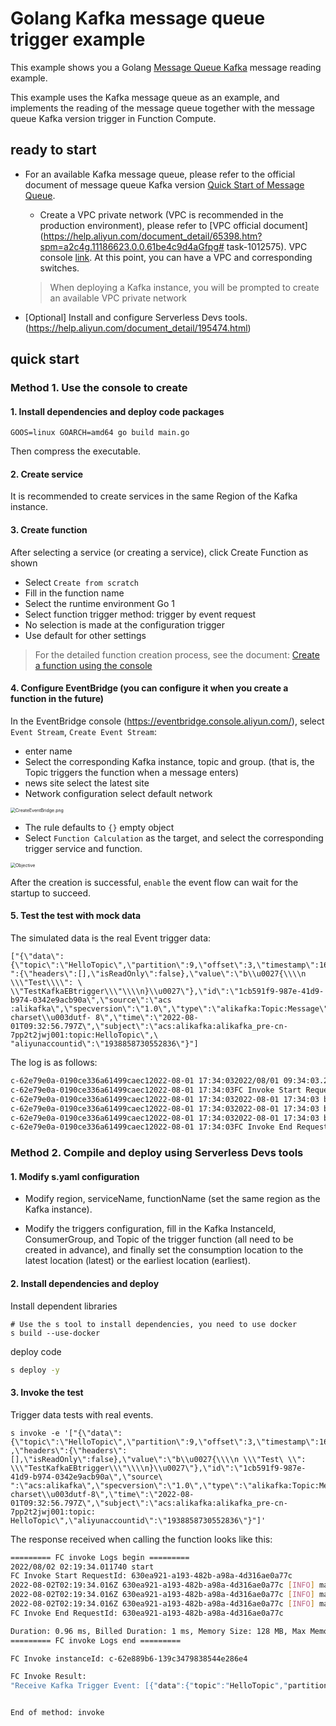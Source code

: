 # Golang Kafka message queue trigger example

This example shows you a Golang [Message Queue Kafka](https://help.aliyun.com/document_detail/68151.html?spm=5176.167616.J_5253785160.5.2dfe6feexRPqMj) message reading example.

This example uses the Kafka message queue as an example, and implements the reading of the message queue together with the message queue Kafka version trigger in Function Compute.



 ## ready to start

 - For an available Kafka message queue, please refer to the official document of message queue Kafka version [Quick Start of Message Queue](https://help.aliyun.com/document_detail/99949.html).

   - Create a VPC private network (VPC is recommended in the production environment), please refer to [VPC official document](https://help.aliyun.com/document_detail/65398.htm?spm=a2c4g.11186623.0.0.61be4c9d4aGfpg# task-1012575). VPC console [link](https://vpcnext.console.aliyun.com/). At this point, you can have a VPC and corresponding switches.

   > When deploying a Kafka instance, you will be prompted to create an available VPC private network

 - [Optional] Install and configure Serverless Devs tools. (https://help.aliyun.com/document_detail/195474.html)

 ## quick start

 ### Method 1. Use the console to create

#### 1. Install dependencies and deploy code packages

```shell
GOOS=linux GOARCH=amd64 go build main.go
````

Then compress the executable.



 #### 2. Create service

It is recommended to create services in the same Region of the Kafka instance.

 #### 3. Create function

 After selecting a service (or creating a service), click Create Function as shown

 - Select `Create from scratch`
 - Fill in the function name
 - Select the runtime environment Go 1
 - Select function trigger method: trigger by event request
 - No selection is made at the configuration trigger
 - Use default for other settings

 > For the detailed function creation process, see the document: [Create a function using the console](https://help.aliyun.com/document_detail/51783.html)



 #### 4. Configure EventBridge (you can configure it when you create a function in the future)

In the EventBridge console (https://eventbridge.console.aliyun.com/), select `Event Stream`, `Create Event Stream`:

- enter name
- Select the corresponding Kafka instance, topic and group. (that is, the Topic triggers the function when a message enters)
- news site select the latest site
- Network configuration select default network

<img src="assets/CreateEventBridge.png" alt="CreateEventBridge.png" style="zoom:50%;" />

- The rule defaults to `{}` empty object
- Select `Function Calculation` as the target, and select the corresponding trigger service and function.

<img src="assets/Objective.png" alt="Objective" style="zoom:50%;" />

After the creation is successful, `enable` the event flow can wait for the startup to succeed.



 #### 5. Test the test with mock data

 The simulated data is the real Event trigger data:

````
["{\"data\":{\"topic\":\"HelloTopic\",\"partition\":9,\"offset\":3,\"timestamp\":1659346376797,\"headers\ ":{\"headers\":[],\"isReadOnly\":false},\"value\":\"b\\u0027{\\\\n \\\"Test\\\\": \ \\"TestKafkaEBtrigger\\\"\\\\n}\\u0027\"},\"id\":\"1cb591f9-987e-41d9-b974-0342e9acb90a\",\"source\":\"acs :alikafka\",\"specversion\":\"1.0\",\"type\":\"alikafka:Topic:Message\",\"datacontenttype\":\"application/json; charset\\u003dutf- 8\",\"time\":\"2022-08-01T09:32:56.797Z\",\"subject\":\"acs:alikafka:alikafka_pre-cn-7pp2t2jwj001:topic:HelloTopic\",\ "aliyunaccountid\":\"1938858730552836\"}"]
````

The log is as follows:

 ```bash
c-62e79e0a-0190ce336a61499caec12022-08-01 17:34:032022/08/01 09:34:03.239076 start
c-62e79e0a-0190ce336a61499caec12022-08-01 17:34:03FC Invoke Start RequestId: bf7fe6e1-8b5b-40b1-becd-5705b33be589
c-62e79e0a-0190ce336a61499caec12022-08-01 17:34:032022-08-01 17:34:03 bf7fe6e1-8b5b-40b1-becd-5705b33be589 [INFO] main.go:48: kafka event: [{"data": {"topic":"HelloTopic","partition":9,"offset":3,"timestamp":1659346376797,"headers":{"headers":[],"isReadOnly":false},"value": "b\u0027{\\n \"Test\": \"TestKafkaEBtrigger\"\\n}\u0027"},"id":"1cb591f9-987e-41d9-b974-0342e9acb90a","source":"acs :alikafka","specversion":"1.0","type":"alikafka:Topic:Message","datacontenttype":"application/json; charset\u003dutf-8","time":"2022-08-01T09 :32:56.797Z","subject":"acs:alikafka:alikafka_pre-cn-7pp2t2jwj001:topic:HelloTopic","aliyunaccountid":"1938858730552836"}]
c-62e79e0a-0190ce336a61499caec12022-08-01 17:34:032022-08-01 17:34:03 bf7fe6e1-8b5b-40b1-becd-5705b33be589 [INFO] main.go:50: kafka topic: HelloTopic
c-62e79e0a-0190ce336a61499caec12022-08-01 17:34:032022-08-01 17:34:03 bf7fe6e1-8b5b-40b1-becd-5705b33be589 [INFO] main.go:51: kafka messgae: b'{\n " Test": "TestKafkaEBtrigger"\n}'
c-62e79e0a-0190ce336a61499caec12022-08-01 17:34:03FC Invoke End RequestId: bf7fe6e1-8b5b-40b1-becd-5705b33be589
 ````



 ### Method 2. Compile and deploy using Serverless Devs tools

 #### 1. Modify s.yaml configuration

- Modify region, serviceName, functionName (set the same region as the Kafka instance).

- Modify the triggers configuration, fill in the Kafka InstanceId, ConsumerGroup, and Topic of the trigger function (all need to be created in advance), and finally set the consumption location to the latest location (latest) or the earliest location (earliest).


 #### 2. Install dependencies and deploy

 Install dependent libraries

 ```shell
# Use the s tool to install dependencies, you need to use docker
s build --use-docker
 ````

 deploy code

 ```bash
s deploy -y
 ````

 #### 3. Invoke the test

Trigger data tests with real events.

 ```shell
s invoke -e '["{\"data\":{\"topic\":\"HelloTopic\",\"partition\":9,\"offset\":3,\"timestamp\":1659346376797 ,\"headers\":{\"headers\":[],\"isReadOnly\":false},\"value\":\"b\\u0027{\\\\n \\\"Test\ \\": \\\"TestKafkaEBtrigger\\\"\\\\n}\\u0027\"},\"id\":\"1cb591f9-987e-41d9-b974-0342e9acb90a\",\"source\ ":\"acs:alikafka\",\"specversion\":\"1.0\",\"type\":\"alikafka:Topic:Message\",\"datacontenttype\":\"application/json; charset\\u003dutf-8\",\"time\":\"2022-08-01T09:32:56.797Z\",\"subject\":\"acs:alikafka:alikafka_pre-cn-7pp2t2jwj001:topic: HelloTopic\",\"aliyunaccountid\":\"1938858730552836\"}"]'
 ````

 The response received when calling the function looks like this:

 ```bash
========= FC invoke Logs begin =========
2022/08/02 02:19:34.011740 start
FC Invoke Start RequestId: 630ea921-a193-482b-a98a-4d316ae0a77c
2022-08-02T02:19:34.016Z 630ea921-a193-482b-a98a-4d316ae0a77c [INFO] main.go:46: kafka event: [{"data":{"topic":"HelloTopic","partition":9,"offset":3,"timestamp":1659346376797,"headers":{"headers":[],"isReadOnly":false},"value":"b\u0027{\\n    \"Test\": \"TestKafkaEBtrigger\"\\n}\u0027"},"id":"1cb591f9-987e-41d9-b974-0342e9acb90a","source":"acs:alikafka","specversion":"1.0","type":"alikafka:Topic:Message","datacontenttype":"application/json; charset\u003dutf-8","time":"2022-08-01T09:32:56.797Z","subject":"acs:alikafka:alikafka_pre-cn-7pp2t2jwj001:topic:HelloTopic","aliyunaccountid":"1938858730552836"}]
2022-08-02T02:19:34.016Z 630ea921-a193-482b-a98a-4d316ae0a77c [INFO] main.go:48: kafka topic: HelloTopic
2022-08-02T02:19:34.016Z 630ea921-a193-482b-a98a-4d316ae0a77c [INFO] main.go:49: kafka messgae: b'{\n    "Test": "TestKafkaEBtrigger"\n}'
FC Invoke End RequestId: 630ea921-a193-482b-a98a-4d316ae0a77c

Duration: 0.96 ms, Billed Duration: 1 ms, Memory Size: 128 MB, Max Memory Used: 8.10 MB
========= FC invoke Logs end =========

FC Invoke instanceId: c-62e889b6-139c3479838544e286e4

FC Invoke Result:
"Receive Kafka Trigger Event: [{"data":{"topic":"HelloTopic","partition":9,"offset":3,"timestamp":1659346376797,"headers":{"headers":[],"isReadOnly":false},"value":"b\u0027{\\n    \"Test\": \"TestKafkaEBtrigger\"\\n}\u0027"},"id":"1cb591f9-987e-41d9-b974-0342e9acb90a","source":"acs:alikafka","specversion":"1.0","type":"alikafka:Topic:Message","datacontenttype":"application/json; charset\u003dutf-8","time":"2022-08-01T09:32:56.797Z","subject":"acs:alikafka:alikafka_pre-cn-7pp2t2jwj001:topic:HelloTopic","aliyunaccountid":"1938858730552836"}]"


End of method: invoke
 ```

